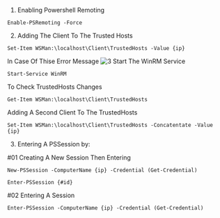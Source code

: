 1. Enabling Powershell Remoting

```shell
Enable-PSRemoting -Force
```

2. Adding The Client To The Trusted Hosts

```shell
Set-Item WSMan:\localhost\Client\TrustedHosts -Value {ip}
```

In Case Of Thise Error Message
![3](https://user-images.githubusercontent.com/94680549/227707268-332f5292-287b-48f7-8f21-f34430862518.png)
Start The WinRM Service
```shell
Start-Service WinRM
```

To Check TrustedHosts Changes
```shell
Get-Item WSMan:\localhost\Client\TrustedHosts
```

Adding A Second Client To The TrustedHosts
```shell
Set-Item WSMan:\localhost\Client\TrustedHosts -Concatentate -Value {ip}
```

3. Entering A PSSession by:

#01 Creating A New Session Then Entering 
```shell
New-PSSession -ComputerName {ip} -Credential (Get-Credential)
```
```shell
Enter-PSSession {#id}
```

#02 Entering A Session
```shell
Enter-PSSession -ComputerName {ip} -Credential (Get-Credential)
```
